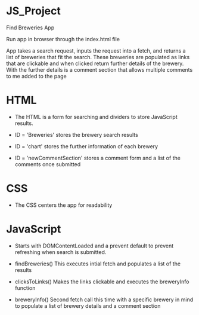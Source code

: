 # JS_Project
Find Breweries App

Run app in browser through the index.html file

App takes a search request, inputs the request into a fetch, and returns a list of breweries that fit the search. 
These breweries are populated as links that are clickable and when clicked return further details of the brewery.
With the further details is a comment section that allows multiple comments to me added to the page

# HTML 

- The HTML is a form for searching and dividers to store JavaScript results. 

- ID = 'Breweries' stores the brewery search results

- ID = 'chart' stores the further information of each brewery

- ID = 'newCommentSection' stores a comment form and a list of the comments once submitted 

# CSS 

- The CSS centers the app for readability

# JavaScript

- Starts with DOMContentLoaded and a prevent default to prevent refreshing when search is submitted. 

- findBreweries() This executes intial fetch and populates a list of the results

- clicksToLinks() Makes the links clickable and executes the breweryInfo function

- breweryInfo() Second fetch call this time with a specific brewery in mind to populate a list of brewery details and a comment section

